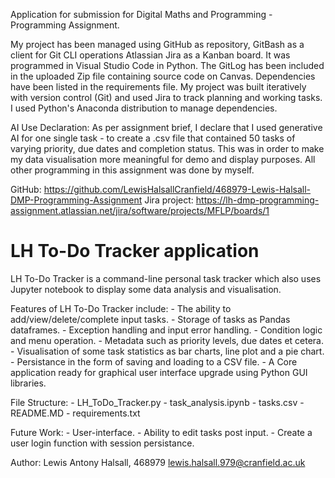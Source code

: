Application for submission for Digital Maths and Programming - Programming Assignment.

My project has been managed using GitHub as repository, GitBash as a client for Git CLI operations Atlassian Jira as a Kanban board. It was programmed in Visual Studio Code in Python. The GitLog has been included in the uploaded Zip file containing source code on Canvas. Dependencies have been listed in the requirements file. My project was built iteratively with version control (Git) and used Jira to track planning and working tasks. I used Python's Anaconda distribution to manage dependencies. 

AI Use Declaration: As per assignment brief, I declare that I used generative AI for one single task - to create a .csv file that contained 50 tasks of varying priority, due dates and completion status. This was in order to make my data visualisation more meaningful for demo and display purposes. All other programming in this assignment was done by myself.

GitHub: https://github.com/LewisHalsallCranfield/468979-Lewis-Halsall-DMP-Programming-Assignment
Jira project: https://lh-dmp-programming-assignment.atlassian.net/jira/software/projects/MFLP/boards/1

# LH To-Do Tracker application
LH To-Do Tracker is a command-line personal task tracker which also uses Jupyter notebook to display some data analysis and visualisation.

Features of LH To-Do Tracker include:
    - The ability to add/view/delete/complete input tasks.
    - Storage of tasks as Pandas dataframes.
    - Exception handling and input error handling.
    - Condition logic and menu operation.
    - Metadata such as priority levels, due dates et cetera.
    - Visualisation of some task statistics as bar charts, line plot and a pie chart.
    - Persistance in the form of saving and loading to a CSV file.
    - A Core application ready for graphical user interface upgrade using Python GUI libraries.

File Structure:
    - LH_ToDo_Tracker.py
    - task_analysis.ipynb
    - tasks.csv
    - README.MD
    - requirements.txt

Future Work:
    - User-interface.
    - Ability to edit tasks post input.
    - Create a user login function with session persistance.

Author:
Lewis Antony Halsall, 468979
lewis.halsall.979@cranfield.ac.uk